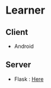# Learner

## Client

- Android

## Server

- Flask : [Here](https://github.com/jjeamin/Learner_server)

